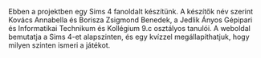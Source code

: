 Ebben a projektben egy Sims 4 fanoldalt készítünk. A készítők név szerint Kovács Annabella és Borisza Zsigmond Benedek, a Jedlik Ányos Gépipari és Informatikai Technikum és Kollégium 9.c osztályos tanulói.
A weboldal bemutatja a Sims 4-et alapszinten, és egy kvízzel megállapíthatjuk, hogy milyen szinten ismeri a játékot.